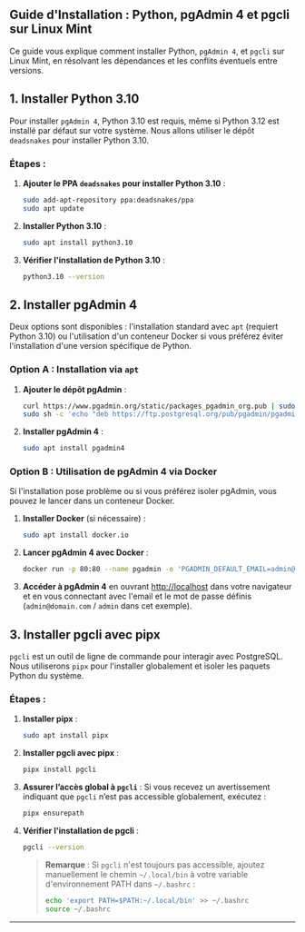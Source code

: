 ## Guide d'Installation : Python, pgAdmin 4 et pgcli sur Linux Mint

Ce guide vous explique comment installer Python, `pgAdmin 4`, et `pgcli` sur Linux Mint, en résolvant les dépendances et les conflits éventuels entre versions.

## 1. Installer Python 3.10

Pour installer `pgAdmin 4`, Python 3.10 est requis, même si Python 3.12 est installé par défaut sur votre système. Nous allons utiliser le dépôt `deadsnakes` pour installer Python 3.10.

### Étapes :

1. **Ajouter le PPA `deadsnakes` pour installer Python 3.10** :
   ```bash
   sudo add-apt-repository ppa:deadsnakes/ppa
   sudo apt update
   ```

2. **Installer Python 3.10** :
   ```bash
   sudo apt install python3.10
   ```

3. **Vérifier l'installation de Python 3.10** :
   ```bash
   python3.10 --version
   ```

## 2. Installer pgAdmin 4

Deux options sont disponibles : l'installation standard avec `apt` (requiert Python 3.10) ou l'utilisation d'un conteneur Docker si vous préférez éviter l'installation d'une version spécifique de Python.

### Option A : Installation via `apt`

1. **Ajouter le dépôt pgAdmin** :
   ```bash
   curl https://www.pgadmin.org/static/packages_pgadmin_org.pub | sudo apt-key add
   sudo sh -c 'echo "deb https://ftp.postgresql.org/pub/pgadmin/pgadmin4/apt/jammy pgadmin4 main" > /etc/apt/sources.list.d/pgadmin4.list && apt update'
   ```

2. **Installer pgAdmin 4** :
   ```bash
   sudo apt install pgadmin4
   ```

### Option B : Utilisation de pgAdmin 4 via Docker

Si l'installation pose problème ou si vous préférez isoler pgAdmin, vous pouvez le lancer dans un conteneur Docker.

1. **Installer Docker** (si nécessaire) :
   ```bash
   sudo apt install docker.io
   ```

2. **Lancer pgAdmin 4 avec Docker** :
   ```bash
   docker run -p 80:80 --name pgadmin -e 'PGADMIN_DEFAULT_EMAIL=admin@domain.com' -e 'PGADMIN_DEFAULT_PASSWORD=admin' -d dpage/pgadmin4
   ```

3. **Accéder à pgAdmin 4** en ouvrant [http://localhost](http://localhost) dans votre navigateur et en vous connectant avec l'email et le mot de passe définis (`admin@domain.com` / `admin` dans cet exemple).

## 3. Installer pgcli avec pipx

`pgcli` est un outil de ligne de commande pour interagir avec PostgreSQL. Nous utiliserons `pipx` pour l'installer globalement et isoler les paquets Python du système.

### Étapes :

1. **Installer pipx** :
   ```bash
   sudo apt install pipx
   ```

2. **Installer pgcli avec pipx** :
   ```bash
   pipx install pgcli
   ```

3. **Assurer l’accès global à `pgcli`** :
   Si vous recevez un avertissement indiquant que `pgcli` n’est pas accessible globalement, exécutez :
   ```bash
   pipx ensurepath
   ```

4. **Vérifier l'installation de pgcli** :
   ```bash
   pgcli --version
   ```

   > **Remarque** : Si `pgcli` n'est toujours pas accessible, ajoutez manuellement le chemin `~/.local/bin` à votre variable d'environnement PATH dans `~/.bashrc` :
   > ```bash
   > echo 'export PATH=$PATH:~/.local/bin' >> ~/.bashrc
   > source ~/.bashrc
   > ```

---



